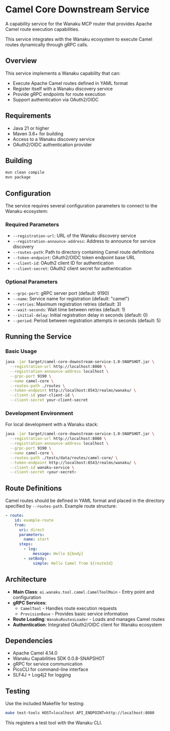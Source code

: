 # Camel Core Downstream Service

A capability service for the Wanaku MCP router that provides Apache Camel route execution capabilities.

This service integrates with the Wanaku ecosystem to execute Camel routes dynamically through gRPC calls.

## Overview

This service implements a Wanaku capability that can:
- Execute Apache Camel routes defined in YAML format
- Register itself with a Wanaku discovery service
- Provide gRPC endpoints for route execution
- Support authentication via OAuth2/OIDC

## Requirements

- Java 21 or higher
- Maven 3.6+ for building
- Access to a Wanaku discovery service
- OAuth2/OIDC authentication provider

## Building

```bash
mvn clean compile
mvn package
```

## Configuration

The service requires several configuration parameters to connect to the Wanaku ecosystem:

### Required Parameters

- `--registration-url`: URL of the Wanaku discovery service
- `--registration-announce-address`: Address to announce for service discovery
- `--routes-path`: Path to directory containing Camel route definitions
- `--token-endpoint`: OAuth2/OIDC token endpoint base URL
- `--client-id`: OAuth2 client ID for authentication
- `--client-secret`: OAuth2 client secret for authentication

### Optional Parameters

- `--grpc-port`: gRPC server port (default: 9190)
- `--name`: Service name for registration (default: "camel")
- `--retries`: Maximum registration retries (default: 3)
- `--wait-seconds`: Wait time between retries (default: 1)
- `--initial-delay`: Initial registration delay in seconds (default: 0)
- `--period`: Period between registration attempts in seconds (default: 5)

## Running the Service

### Basic Usage

```bash
java -jar target/camel-core-downstream-service-1.0-SNAPSHOT.jar \
  --registration-url http://localhost:8080 \
  --registration-announce-address localhost \
  --grpc-port 9190 \
  --name camel-core \
  --routes-path ./routes \
  --token-endpoint http://localhost:8543/realms/wanaku/ \
  --client-id your-client-id \
  --client-secret your-client-secret
```

### Development Environment

For local development with a Wanaku stack:

```bash
java -jar target/camel-core-downstream-service-1.0-SNAPSHOT.jar \
  --registration-url http://localhost:8080 \
  --registration-announce-address localhost \
  --grpc-port 9190 \
  --name camel-core \
  --routes-path ./tests/data/routes/camel-core/ \
  --token-endpoint http://localhost:8543/realms/wanaku/ \
  --client-id wanaku-service \
  --client-secret <your-secret>
```

## Route Definitions

Camel routes should be defined in YAML format and placed in the directory specified by `--routes-path`. Example route structure:

```yaml
- route:
    id: example-route
    from:
      uri: direct
      parameters:
        name: start
      steps:
        - log:
            message: Hello ${body}
        - setBody:
            simple: Hello Camel from ${routeId}
```

## Architecture

- **Main Class**: `ai.wanaku.tool.camel.CamelToolMain` - Entry point and configuration
- **gRPC Services**:
  - `CamelTool` - Handles route execution requests
  - `ProvisionBase` - Provides basic service information
- **Route Loading**: `WanakuRoutesLoader` - Loads and manages Camel routes
- **Authentication**: Integrated OAuth2/OIDC client for Wanaku ecosystem

## Dependencies

- Apache Camel 4.14.0
- Wanaku Capabilities SDK 0.0.8-SNAPSHOT
- gRPC for service communication
- PicoCLI for command-line interface
- SLF4J + Log4j2 for logging

## Testing

Use the included Makefile for testing:

```bash
make test-tools HOST=localhost API_ENDPOINT=http://localhost:8080
```

This registers a test tool with the Wanaku CLI.